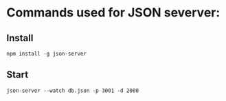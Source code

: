 # Commands used for JSON severver:

## Install

```[bash]
npm install -g json-server
```

## Start

```[bash]
json-server --watch db.json -p 3001 -d 2000
```
